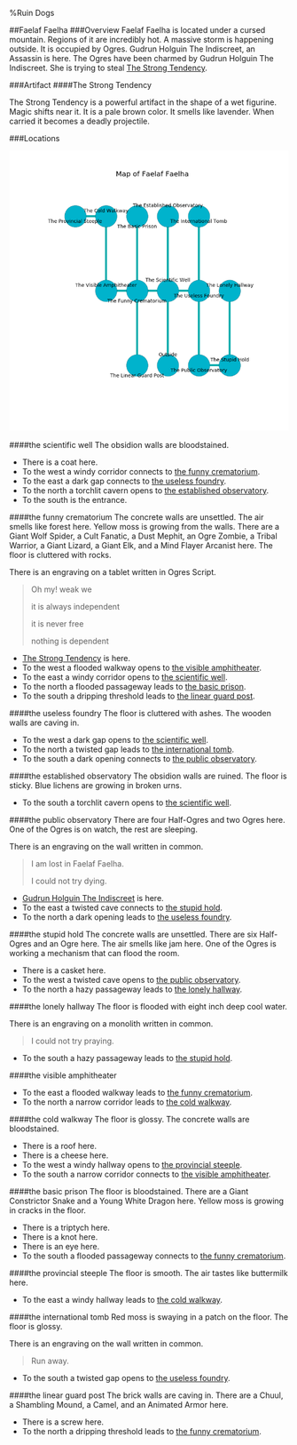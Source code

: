 %Ruin Dogs

##Faelaf Faelha
###Overview
Faelaf Faelha is located under a cursed mountain. Regions of it are incredibly hot. A massive storm is happening outside. It is occupied by Ogres. <a name="Gudrun-Holguin-The-Indiscreet"></a>Gudrun Holguin The Indiscreet, an Assassin is here. The Ogres have been charmed by Gudrun Holguin The Indiscreet. She  is trying to steal [The Strong Tendency](#The-Strong-Tendency). 



###Artifact
####<a name="The-Strong-Tendency"></a>The Strong Tendency


The Strong Tendency is a powerful artifact in the shape of a wet figurine. Magic shifts near it. It is a pale brown color. It smells like lavender. When carried it becomes a deadly projectile. 





###Locations


![](../v2/images/Faelaf-Faelha.png)

####<a name="the-scientific-well"></a>the scientific well
The obsidion walls are bloodstained. 



* There is a coat here.
* To the west a windy corridor connects to [the funny crematorium](#the-funny-crematorium).
* To the east a dark gap connects to [the useless foundry](#the-useless-foundry).
* To the north a torchlit cavern opens to [the established observatory](#the-established-observatory).
* To the south is the entrance.


####<a name="the-funny-crematorium"></a>the funny crematorium
The concrete walls are unsettled. The air smells like forest here. Yellow moss is growing from the walls. There are a Giant Wolf Spider, a Cult Fanatic, a Dust Mephit, an Ogre Zombie, a Tribal Warrior, a Giant Lizard, a Giant Elk, and a Mind Flayer Arcanist here. The floor is cluttered with rocks. 

There is an engraving on a tablet written in Ogres Script. 

> Oh my! weak we
>
> it is always independent
>
> it is never free
>
> nothing is dependent
>


* [The Strong Tendency](#The-Strong-Tendency) is here.
* To the west a flooded walkway opens to [the visible amphitheater](#the-visible-amphitheater).
* To the east a windy corridor opens to [the scientific well](#the-scientific-well).
* To the north a flooded passageway leads to [the basic prison](#the-basic-prison).
* To the south a dripping threshold leads to [the linear guard post](#the-linear-guard-post).


####<a name="the-useless-foundry"></a>the useless foundry
The floor is cluttered with ashes. The wooden walls are caving in. 



* To the west a dark gap opens to [the scientific well](#the-scientific-well).
* To the north a twisted gap leads to [the international tomb](#the-international-tomb).
* To the south a dark opening connects to [the public observatory](#the-public-observatory).


####<a name="the-established-observatory"></a>the established observatory
The obsidion walls are ruined. The floor is sticky. Blue lichens are growing in broken urns. 



* To the south a torchlit cavern opens to [the scientific well](#the-scientific-well).


####<a name="the-public-observatory"></a>the public observatory
There are four Half-Ogres and two Ogres here. One of the Ogres is on watch, the rest are sleeping. 

There is an engraving on the wall written in common. 

> I am lost in Faelaf Faelha.
>
> I could not try dying.
>


* [Gudrun Holguin The Indiscreet](#Gudrun-Holguin-The-Indiscreet) is here.
* To the east a twisted cave connects to [the stupid hold](#the-stupid-hold).
* To the north a dark opening leads to [the useless foundry](#the-useless-foundry).


####<a name="the-stupid-hold"></a>the stupid hold
The concrete walls are unsettled. There are six Half-Ogres and an Ogre here. The air smells like jam here. One of the Ogres is working a mechanism that can flood the room. 



* There is a casket here.
* To the west a twisted cave opens to [the public observatory](#the-public-observatory).
* To the north a hazy passageway leads to [the lonely hallway](#the-lonely-hallway).


####<a name="the-lonely-hallway"></a>the lonely hallway
The floor is flooded with eight inch deep cool water. 

There is an engraving on a monolith written in common. 

> I could not try praying.
>


* To the south a hazy passageway leads to [the stupid hold](#the-stupid-hold).


####<a name="the-visible-amphitheater"></a>the visible amphitheater




* To the east a flooded walkway leads to [the funny crematorium](#the-funny-crematorium).
* To the north a narrow corridor leads to [the cold walkway](#the-cold-walkway).


####<a name="the-cold-walkway"></a>the cold walkway
The floor is glossy. The concrete walls are bloodstained. 



* There is a roof here.
* There is a cheese here.
* To the west a windy hallway opens to [the provincial steeple](#the-provincial-steeple).
* To the south a narrow corridor connects to [the visible amphitheater](#the-visible-amphitheater).


####<a name="the-basic-prison"></a>the basic prison
The floor is bloodstained. There are a Giant Constrictor Snake and a Young White Dragon here. Yellow moss is growing in cracks in the floor. 



* There is a triptych here.
* There is a knot here.
* There is an eye here.
* To the south a flooded passageway connects to [the funny crematorium](#the-funny-crematorium).


####<a name="the-provincial-steeple"></a>the provincial steeple
The floor is smooth. The air tastes like buttermilk here. 



* To the east a windy hallway leads to [the cold walkway](#the-cold-walkway).


####<a name="the-international-tomb"></a>the international tomb
Red moss is swaying in a patch on the floor. The floor is glossy. 

There is an engraving on the wall written in common. 

> Run away.
>


* To the south a twisted gap opens to [the useless foundry](#the-useless-foundry).


####<a name="the-linear-guard-post"></a>the linear guard post
The brick walls are caving in. There are a Chuul, a Shambling Mound, a Camel, and an Animated Armor here. 



* There is a screw here.
* To the north a dripping threshold leads to [the funny crematorium](#the-funny-crematorium).


